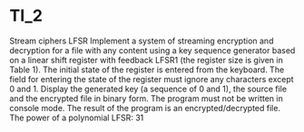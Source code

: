 # TI_2
Stream ciphers LFSR
Implement a system of streaming encryption and decryption for a file with any content using a key sequence generator based on a linear shift register with feedback LFSR1 (the register size is given in Table 1). The initial state of the register is entered from the keyboard. The field for entering the state of the register must ignore any characters except 0 and 1. Display the generated key (a sequence of 0 and 1), the source file and the encrypted file in binary form. The program must not be written in console mode. The result of the program is an encrypted/decrypted file.
The power of a polynomial LFSR:	31
